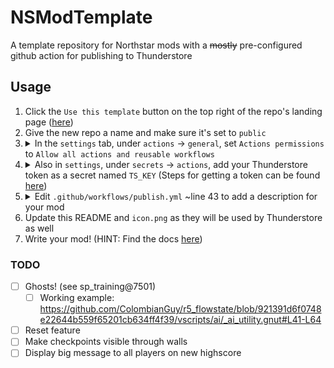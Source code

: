 # NSModTemplate
A template repository for Northstar mods with a ~~mostly~~ pre-configured github action for publishing to Thunderstore

## Usage
<ol>
<li> Click the <code>Use this template</code> button on the top right of the repo's landing page (<a href="https://github.com/GreenTF/NSModTemplate">here</a>)</li>
<li> Give the new repo a name and make sure it's set to <code>public</code></li>
<li> <details><summary> In the <code>settings</code> tab, under <code>actions</code> -> <code>general</code>, set <code>Actions permissions</code> to <code>Allow all actions and reusable workflows</code></summary>
<img src="https://user-images.githubusercontent.com/4367791/180306016-04bfc321-b60f-4ed0-ac0c-5a6065036e2c.png" />
</details></li>
<li> <details><summary> Also in <code>settings</code>, under <code>secrets</code> ->  <code>actions</code>, add your Thunderstore token as a secret named <code>TS_KEY</code> (Steps for getting a token can be found <a href="https://github.com/GreenTF/upload-thunderstore-package/wiki">here</a>)</summary>
  <img src="https://user-images.githubusercontent.com/4367791/180306285-60dd51ec-0448-44af-aa92-682599c6c0f4.png" />
  <img src="https://user-images.githubusercontent.com/4367791/180306391-a217f309-e875-4e74-8270-8155c60dbcdc.png" />
</details>
</li>
  <li> <details><summary>Edit <code>.github/workflows/publish.yml</code> ~line 43 to add a description for your mod </summary>
    <img src="https://user-images.githubusercontent.com/4367791/180337843-5213db45-850b-4759-98c5-9ad47cbab7ba.png" />
    </details>
  </li>

<li> Update this README and <code>icon.png</code> as they will be used by Thunderstore as well </li>
<li> Write your mod! (HINT: Find the docs <a href="https://r2northstar.readthedocs.io/en/latest/guides/gettingstarted.html">here</a>) </li>
</ol>


### TODO

- [ ] Ghosts! (see sp_training@7501)
    - [ ] Working example: https://github.com/ColombianGuy/r5_flowstate/blob/921391d6f0748e22644b559f65201cb634ff4f39/vscripts/ai/_ai_utility.gnut#L41-L64
- [ ] Reset feature
- [ ] Make checkpoints visible through walls
- [ ] Display big message to all players on new highscore
